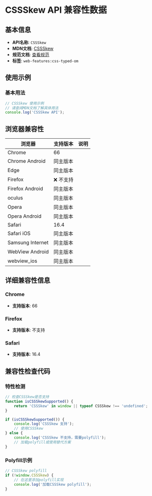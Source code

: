 # CSSSkew API 兼容性数据

## 基本信息

- **API名称**: `CSSSkew`
- **MDN文档**: [CSSSkew](https://developer.mozilla.org/docs/Web/API/CSSSkew)
- **规范文档**: [查看规范](https://drafts.css-houdini.org/css-typed-om/#cssskew)
- **标签**: `web-features:css-typed-om`

## 使用示例

### 基本用法

```javascript
// CSSSkew 使用示例
// 请查阅MDN文档了解具体用法
console.log('CSSSkew API');
```

## 浏览器兼容性

| 浏览器 | 支持版本 | 说明 |
|--------|----------|------|
| Chrome | 66 |  |
| Chrome Android | 同主版本 |  |
| Edge | 同主版本 |  |
| Firefox | ❌ 不支持 |  |
| Firefox Android | 同主版本 |  |
| oculus | 同主版本 |  |
| Opera | 同主版本 |  |
| Opera Android | 同主版本 |  |
| Safari | 16.4 |  |
| Safari iOS | 同主版本 |  |
| Samsung Internet | 同主版本 |  |
| WebView Android | 同主版本 |  |
| webview_ios | 同主版本 |  |

## 详细兼容性信息

### Chrome

- **支持版本**: 66

### Firefox

- **支持版本**: 不支持

### Safari

- **支持版本**: 16.4

## 兼容性检查代码

### 特性检测

```javascript
// 检查CSSSkew是否支持
function isCSSSkewSupported() {
    return 'CSSSkew' in window || typeof CSSSkew !== 'undefined';
}

if (isCSSSkewSupported()) {
    console.log('CSSSkew 支持');
    // 使用CSSSkew
} else {
    console.log('CSSSkew 不支持，需要polyfill');
    // 加载polyfill或使用替代方案
}
```

### Polyfill示例

```javascript
// CSSSkew polyfill
if (!window.CSSSkew) {
    // 在这里添加polyfill实现
    console.log('加载CSSSkew polyfill');
}
```

